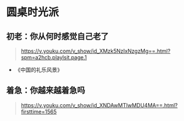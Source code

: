 # 圆桌时光派


## 初老：你从何时感觉自己老了

> https://v.youku.com/v_show/id_XMzk5NzIxNzgzMg==.html?spm=a2hcb.playlsit.page.1

- 《中国的礼乐风景》




## 着急：你越来越着急吗

> https://v.youku.com/v_show/id_XNDAwMTIwMDU4MA==.html?firsttime=1565


